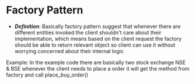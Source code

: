 # Factory Pattern

- __*Definition*__: Basically factory pattern suggest that whenever there are different entities invoked the client shouldn't care about their implementation, which means based on the client request the factory should be able to return relevant object so client can use it without worrying concerned about their internal logic

Example: In the example code there are basically two stock exchange NSE & BSE whenever the client needs to place a order it will get the method from factory and call place_buy_order()
